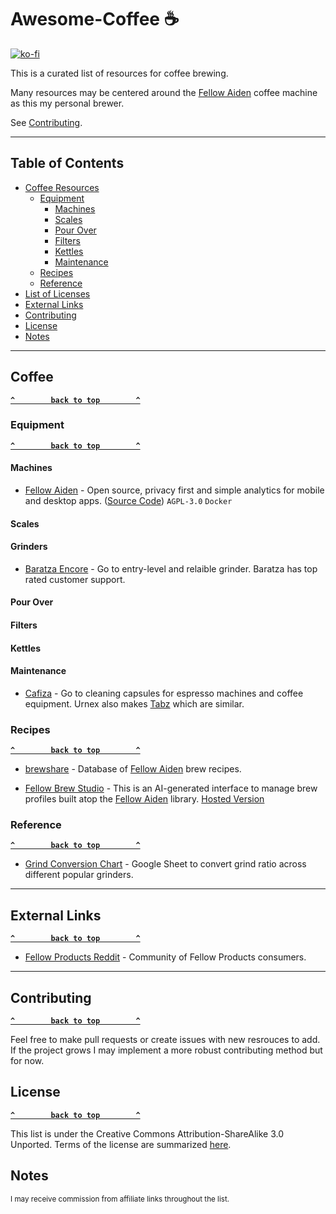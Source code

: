 # Awesome-Coffee ☕
[![ko-fi](https://ko-fi.com/img/githubbutton_sm.svg)](https://ko-fi.com/M4M314FOFQ)

This is a curated list of resources for coffee brewing.

Many resources may be centered around the [Fellow Aiden](https://fave.co/4aWjBKI) coffee machine as this my personal brewer. 

See [Contributing](#contributing).

--------------------

## Table of Contents

- [Coffee Resources](#coffee)
  - [Equipment](#equipment)
    - [Machines](#machines)
    - [Scales](#scales)
    - [Pour Over](#pour-over)
    - [Filters](#filters)
    - [Kettles](#kettles)
    - [Maintenance](#maintenance)
  - [Recipes](#recipes)
  - [Reference](#reference)
- [List of Licenses](#list-of-licenses)
- [External Links](#external-links)
- [Contributing](#contributing)
- [License](#license)
- [Notes](#notes)

--------------------

## Coffee

**[`^        back to top        ^`](#awesome-coffee-)**

### Equipment

**[`^        back to top        ^`](#awesome-coffee-)**

#### Machines

- [Fellow Aiden](https://fave.co/4aWjBKI) - Open source, privacy first and simple analytics for mobile and desktop apps. ([Source Code](https://github.com/aptabase/aptabase)) `AGPL-3.0` `Docker`

#### Scales

#### Grinders

- [Baratza Encore](https://amzn.to/4aWqkUP) - Go to entry-level and relaible grinder. Baratza has top rated customer support. 

#### Pour Over

#### Filters

#### Kettles

#### Maintenance

- [Cafiza](https://fave.co/3WWgIUd) - Go to cleaning capsules for espresso machines and coffee equipment. Urnex also makes [Tabz](https://amzn.to/3CHDdWc) which are similar. 

### Recipes

**[`^        back to top        ^`](#awesome-coffee-)**

- [brewshare](https://brewshare.coffee/) - Database of [Fellow Aiden](https://fave.co/4aWjBKI) brew recipes. 

- [Fellow Brew Studio](https://github.com/9b/fellow-aiden/tree/master/brew_studio) - This is an AI-generated interface to manage brew profiles built atop the [Fellow Aiden](https://fave.co/4aWjBKI) library. [Hosted Version](https://fellow-brew-studio.streamlit.app/)





### Reference

**[`^        back to top        ^`](#awesome-coffee-)**

- [Grind Conversion Chart](https://docs.google.com/spreadsheets/u/0/d/1kMxKTusCOqBkvBj3SsEXgo_qBItmK8NTp5QNZE2Eqm8/htmlview?pli=1#gid=1248531944) - Google Sheet to convert grind ratio across different popular grinders. 

--------------------

## External Links

**[`^        back to top        ^`](#awesome-coffee-)**

- [Fellow Products Reddit](https://www.reddit.com/r/fellowProducts/) - Community of Fellow Products consumers. 

--------------------

## Contributing

**[`^        back to top        ^`](#awesome-coffee-)**

Feel free to make pull requests or create issues with new resrouces to add. If the project grows I may implement a more robust contributing method but for now.

## License

**[`^        back to top        ^`](#awesome-coffee-)**

This list is under the Creative Commons Attribution-ShareAlike 3.0 Unported.
Terms of the license are summarized [here](https://creativecommons.org/licenses/by-sa/3.0/).  

## Notes

<sub>I may receive commission from affiliate links throughout the list.</sub>
